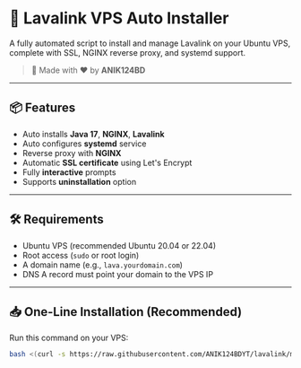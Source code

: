 # 🚀 Lavalink VPS Auto Installer

A fully automated script to install and manage Lavalink on your Ubuntu VPS, complete with SSL, NGINX reverse proxy, and systemd support.

> 👑 Made with ❤️ by **ANIK124BD**

---

## 📦 Features

- Auto installs **Java 17**, **NGINX**, **Lavalink**
- Auto configures **systemd** service
- Reverse proxy with **NGINX**
- Automatic **SSL certificate** using Let's Encrypt
- Fully **interactive** prompts
- Supports **uninstallation** option

---

## 🛠 Requirements

- Ubuntu VPS (recommended Ubuntu 20.04 or 22.04)
- Root access (`sudo` or root login)
- A domain name (e.g., `lava.yourdomain.com`)
- DNS A record must point your domain to the VPS IP

---


## 📥 One-Line Installation (Recommended)

Run this command on your VPS:

```bash
bash <(curl -s https://raw.githubusercontent.com/ANIK124BDYT/lavalink/main/installer.sh)

